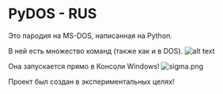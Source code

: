 # PyDOS - RUS
Это пародия на MS-DOS, написанная на Python.

В ней есть множество команд (также как и в DOS).
![alt text](https://i.postimg.cc/vTfMDJgW/screenshot1.png)

Она запускается прямо в Консоли Windows!
![sigma.png](https://i.postimg.cc/7YGQPR40/sigma.png)

Проект был создан в экспериментальных целях!

